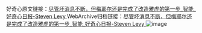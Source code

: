 好奇心原文链接：[尽管坏消息不断，但梅耶尔还是完成了改造雅虎的第一步_智能_好奇心日报-Steven Levy  ](https://www.qdaily.com/articles/7434.html)
WebArchive归档链接：[尽管坏消息不断，但梅耶尔还是完成了改造雅虎的第一步_智能_好奇心日报-Steven Levy  ](http://web.archive.org/web/20160316213340/http://www.qdaily.com:80/articles/7434.html)
![image](http://ww3.sinaimg.cn/large/007d5XDply1g3wjldblm9j30qwcmu7wk)